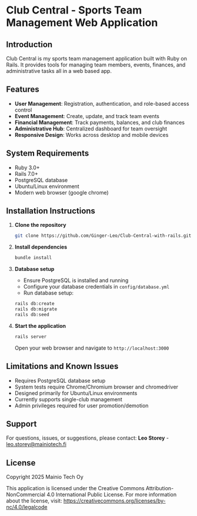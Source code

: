 # Club Central - Sports Team Management Web Application

## Introduction
Club Central is my sports team management application built with Ruby on Rails. It provides tools for managing team members, events, finances, and administrative tasks all in a web based app.

## Features
- **User Management**: Registration, authentication, and role-based access control
- **Event Management**: Create, update, and track team events
- **Financial Management**: Track payments, balances, and club finances
- **Administrative Hub**: Centralized dashboard for team oversight
- **Responsive Design**: Works across desktop and mobile devices

## System Requirements
- Ruby 3.0+ 
- Rails 7.0+
- PostgreSQL database
- Ubuntu/Linux environment
- Modern web browser (google chrome)

## Installation Instructions

1. **Clone the repository**
   ```bash
   git clone https://github.com/Ginger-Leo/Club-Central-with-rails.git
   ```

2. **Install dependencies**
   ```bash
   bundle install
   ```

3. **Database setup**
   - Ensure PostgreSQL is installed and running
   - Configure your database credentials in `config/database.yml`
   - Run database setup:
   ```bash
   rails db:create
   rails db:migrate
   rails db:seed
   ```

4. **Start the application**
   ```bash
   rails server
   ```
   Open your web browser and navigate to `http://localhost:3000`



## Limitations and Known Issues
- Requires PostgreSQL database setup
- System tests require Chrome/Chromium browser and chromedriver
- Designed primarily for Ubuntu/Linux environments
- Currently supports single-club management
- Admin privileges required for user promotion/demotion

## Support
For questions, issues, or suggestions, please contact:
**Leo Storey** - [leo.storey@mainiotech.fi](mailto:leo.storey@mainiotech.fi)

## License
Copyright 2025 Mainio Tech Oy

This application is licensed under the Creative Commons Attribution-NonCommercial 4.0 International Public License. For more information about the license, visit: https://creativecommons.org/licenses/by-nc/4.0/legalcode